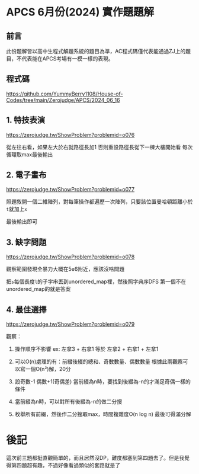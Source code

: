 # APCS 6月份(2024) 實作題題解

## 前言
此份題解皆以高中生程式解題系統的題目為準，AC程式碼僅代表能通過ZJ上的題目，不代表能在APCS考場有一模一樣的表現。

## 程式碼
https://github.com/YummyBerry1108/House-of-Codes/tree/main/Zerojudge/APCS/2024_06_16

##  1. 特技表演
https://zerojudge.tw/ShowProblem?problemid=o076

從左往右看，如果左大於右就路徑長加1
否則重設路徑長從下一棟大樓開始看
每次循環取max最後輸出

##  2. 電子畫布
https://zerojudge.tw/ShowProblem?problemid=o077

照題敘開一個二維陣列，對每筆操作都遍歷一次陣列，只要該位置曼哈頓距離小於`t`就加上`x`

最後輸出即可

##  3. 缺字問題
https://zerojudge.tw/ShowProblem?problemid=o078

觀察範圍發現全暴力大概在5e6附近，應該沒啥問題

把`s`每個長度`l`的子字串丟到unordered_map裡，然後照字典序DFS
第一個不在unordered_map的就是答案

## 4. 最佳選擇
https://zerojudge.tw/ShowProblem?problemid=o079

觀察：
1. 操作順序不影響 
ex: 左拿3 + 右拿1 等於 左拿2 + 右拿1 + 左拿1
2. 可以O(n)處理的有：前綴後綴的總和、奇數數量、偶數數量
根據此兩觀察可以寫一個O(n²)解，20分

3. 設奇數-1 偶數+1(奇偶差) 當前綴為n時，要找到後綴為-n的才滿足奇偶一樣的條件
4. 當前綴為n時，可以對所有後綴為-n的做二分搜
5. 枚舉所有前綴，然後作二分搜取max，時間複雜度O(n log n)
最後可得滿分解

# 後記
這次前三題都挺直觀簡單的，而且居然沒DP，難度都塞到第四題去了。但是我覺得第四題超有趣，不過好像看過類似的套路就是了